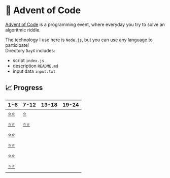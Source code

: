 # 🎄 Advent of Code

[Advent of Code](https://adventofcode.com/) is a programming event, where everyday you try to solve an algoritmic riddle.

The technology I use here is `Node.js`, but you can use any language to participate!\
Directory `DayX` includes: 
* script `index.js` 
* description `README.md`
* input data `input.txt`


## 📈 Progress
| 1-6 | 7-12 | 13-18 | 19-24 |
|---|---|---|---|
|[⭐⭐](https://github.com/TheSylwio/advent-of-code/tree/master/src/Day1)|[⭐](https://github.com/TheSylwio/advent-of-code/tree/master/src/Day7)|   |   |
|[⭐⭐](https://github.com/TheSylwio/advent-of-code/tree/master/src/Day2)|[⭐⭐](https://github.com/TheSylwio/advent-of-code/tree/master/src/Day8)||   |
|[⭐⭐](https://github.com/TheSylwio/advent-of-code/tree/master/src/Day3)|   |   |   |
|[⭐⭐](https://github.com/TheSylwio/advent-of-code/tree/master/src/Day4)|   |   |   |
|[⭐⭐](https://github.com/TheSylwio/advent-of-code/tree/master/src/Day5)|   |   |   |
|[⭐⭐](https://github.com/TheSylwio/advent-of-code/tree/master/src/Day6)|   |   |   |

